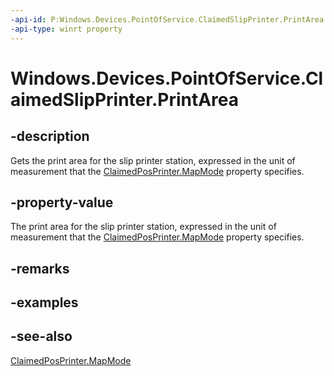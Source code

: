 ----api-id: P:Windows.Devices.PointOfService.ClaimedSlipPrinter.PrintArea
-api-type: winrt property
---<!-- Property syntaxpublic Windows.Foundation.Rect PrintArea { get; }--># Windows.Devices.PointOfService.ClaimedSlipPrinter.PrintArea## -descriptionGets the print area for the slip printer station, expressed in the unit of measurement that the [ClaimedPosPrinter.MapMode](claimedposprinter_mapmode.md) property specifies.## -property-valueThe print area for the slip printer station, expressed in the unit of measurement that the [ClaimedPosPrinter.MapMode](claimedposprinter_mapmode.md) property specifies.## -remarks## -examples## -see-also[ClaimedPosPrinter.MapMode](claimedposprinter_mapmode.md)